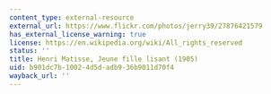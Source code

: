 ```yaml
---
content_type: external-resource
external_url: https://www.flickr.com/photos/jerry39/27876421579
has_external_license_warning: true
license: https://en.wikipedia.org/wiki/All_rights_reserved
status: ''
title: Henri Matisse, Jeune fille lisant (1905)
uid: b901dc7b-1002-4d5d-adb9-36b9011d70f4
wayback_url: ''
---
```

